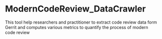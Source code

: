 # ModernCodeReview_DataCrawler
This tool help researchers and practitioner to extract code review data form Gerrit and computes various metrics to quantify the process of modern code review
